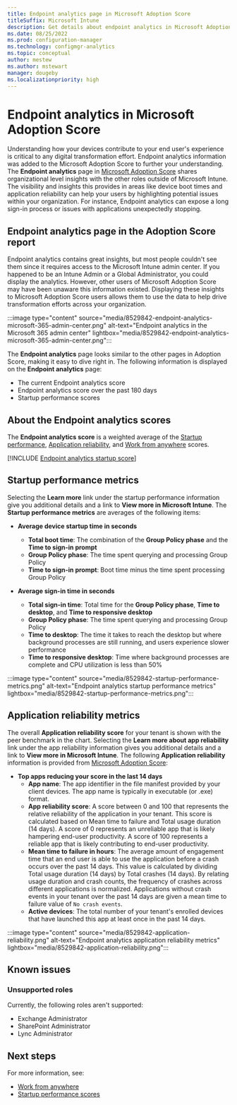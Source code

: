 ```yaml
---
title: Endpoint analytics page in Microsoft Adoption Score
titleSuffix: Microsoft Intune
description: Get details about endpoint analytics in Microsoft Adoption Score
ms.date: 08/25/2022
ms.prod: configuration-manager
ms.technology: configmgr-analytics
ms.topic: conceptual
author: mestew
ms.author: mstewart
manager: dougeby
ms.localizationpriority: high
---
```


# Endpoint analytics in Microsoft Adoption Score
<!--IN8529842, MAX6471785-->
Understanding how your devices contribute to your end user's experience is critical to any digital transformation effort. Endpoint analytics information was added to the Microsoft Adoption Score to further your understanding. The **Endpoint analytics** page in [Microsoft Adoption Score](/microsoft-365/admin/productivity/productivity-score) shares organizational level insights with the other roles outside of Microsoft Intune. The visibility and insights this provides in areas like device boot times and application reliability can help your users by highlighting potential issues within your organization. For instance, Endpoint analytics can expose a long sign-in process or issues with applications unexpectedly stopping.  

## Endpoint analytics page in the Adoption Score report

Endpoint analytics contains great insights, but most people couldn't see them since it requires access to the Microsoft Intune admin center. If you happened to be an Intune Admin or a Global Administrator, you could display the analytics. However, other users of Microsoft Adoption Score may have been unaware this information existed. Displaying these insights to Microsoft Adoption Score users allows them to use the data to help drive transformation efforts across your organization.

:::image type="content" source="media/8529842-endpoint-analytics-microsoft-365-admin-center.png" alt-text="Endpoint analytics in the Microsoft 365 admin center" lightbox="media/8529842-endpoint-analytics-microsoft-365-admin-center.png":::

The **Endpoint analytics** page looks similar to the other pages in Adoption Score, making it easy to dive right in. The following information is displayed on the **Endpoint analytics** page:

- The current Endpoint analytics score
- Endpoint analytics score over the past 180 days
- Startup performance scores

## About the Endpoint analytics scores

The **Endpoint analytics score** is a weighted average of the [Startup performance](startup-performance.md), [Application reliability](app-reliability.md), and [Work from anywhere](work-from-anywhere.md) scores.

[!INCLUDE [Endpoint analytics startup score](includes/startup-score.md)]

## Startup performance metrics

Selecting the **Learn more** link under the startup performance information give you additional details and a link to **View more in Microsoft Intune**. The **Startup performance metrics** are averages of the following items: 

- **Average device startup time in seconds**
   - **Total boot time**: The combination of the **Group Policy phase** and the **Time to sign-in prompt**
   - **Group Policy phase**: The time spent querying and processing Group Policy
   - **Time to sign-in prompt**: Boot time minus the time spent processing Group Policy

- **Average sign-in time in seconds**
   - **Total sign-in time**: Total time for the **Group Policy phase**, **Time to desktop**, and **Time to responsive desktop**
   - **Group Policy phase**: The time spent querying and processing Group Policy
   - **Time to desktop**: The time it takes to reach the desktop but where background processes are still running, and users experience slower performance
   - **Time to responsive desktop**: Time where background processes are complete and CPU utilization is less than 50%

:::image type="content" source="media/8529842-startup-performance-metrics.png" alt-text="Endpoint analytics startup performance metrics" lightbox="media/8529842-startup-performance-metrics.png":::

## Application reliability metrics

The overall **Application reliability score** for your tenant is shown with the peer benchmark in the chart. Selecting the **Learn more about app reliability** link under the app reliability information gives you additional details and a link to **View more in Microsoft Intune**. The following **Application reliability** information is provided from [Microsoft Adoption Score](/microsoft-365/admin/productivity/productivity-score):

- **Top apps reducing your score in the last 14 days**
   - **App name**: The app identifier in the file manifest provided by your client devices. The app name is typically in executable (or .exe) format.
   - **App reliability score**: A score between 0 and 100 that represents the relative reliability of the application in your tenant. This score is calculated based on Mean time to failure and Total usage duration (14 days). A score of 0 represents an unreliable app that is likely hampering end-user productivity. A score of 100 represents a reliable app that is likely contributing to end-user productivity.
   - **Mean time to failure in hours**: The average amount of engagement time that an end user is able to use the application before a crash occurs over the past 14 days. This value is calculated by dividing Total usage duration (14 days) by Total crashes (14 days). By relating usage duration and crash counts, the frequency of crashes across different applications is normalized. Applications without crash events in your tenant over the past 14 days are given a mean time to failure value of `No crash events`.
   - **Active devices**: The total number of your tenant's enrolled devices that have launched this app at least once in the past 14 days.

:::image type="content" source="media/8529842-application-reliability.png" alt-text="Endpoint analytics application reliability metrics" lightbox="media/8529842-application-reliability.png":::

## Known issues

### Unsupported roles

Currently, the following roles aren't supported:
- Exchange Administrator
- SharePoint Administrator
- Lync Administrator

## Next steps

For more information, see:
- [Work from anywhere](work-from-anywhere.md) 
- [Startup performance scores](startup-performance.md)
